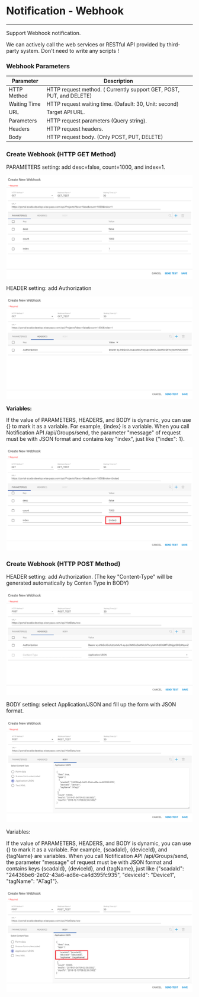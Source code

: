 # Notification - Webhook

---

Support Webhook notification.

We can actively call the web services or RESTful API provided by third-party system. Don't need to write any scripts !

### Webhook Parameters

| Parameter | Description |
| --- | --- |
| HTTP Method | HTTP request method. \( Currently support GET, POST, PUT, and DELETE\) |
| Waiting Time | HTTP request waiting time. \(Dafault: 30, Unit: second\) |
| URL | Target API URL. |
| Parameters | HTTP request parameters \(Query string\). |
| Headers | HTTP request headers. |
| Body | HTTP request body. \(Only POST, PUT, DELETE\) |

### 

### Create Webhook \(HTTP GET Method\)

PARAMETERS setting: add desc=false, count=1000, and index=1.

![](/assets/webhook_get1.PNG)

HEADER setting: add Authorization

![](/assets/webhook_get2.PNG)

**Variables:**

If the value of PARAMETERS, HEADERS, and BODY is dynamic, you can use {} to mark it as a variable. For example, {index} is a variable. When you call Notification API /api/Groups/send, the parameter "message" of request must be with JSON format and contains key "index", just like {"index": 1}.

![](/assets/webhook_get3.PNG)

### Create Webhook \(HTTP POST Method\)

HEADER setting: add Authorization. \(The key "Content-Type" will be generated automatically by Conten Type in BODY\)

![](/assets/webhook_post1.PNG)

BODY setting: select Application/JSON and fill up the form with JSON format.

![](/assets/webhook_post2.PNG)

Variables:

If the value of PARAMETERS, HEADERS, and BODY is dynamic, you can use {} to mark it as a variable. For example, {scadaId}, {deviceId}, and {tagName} are variables. When you call Notification API /api/Groups/send, the parameter "message" of request must be with JSON format and contains keys {scadaId}, {deviceId}, and {tagName}, just like {"scadaId": "24436be6-2e02-43a6-ad8e-ca4d395fc935", "deviceId": "Device1", "tagName": "ATag1"}.

![](/assets/webhook_post3.PNG)

